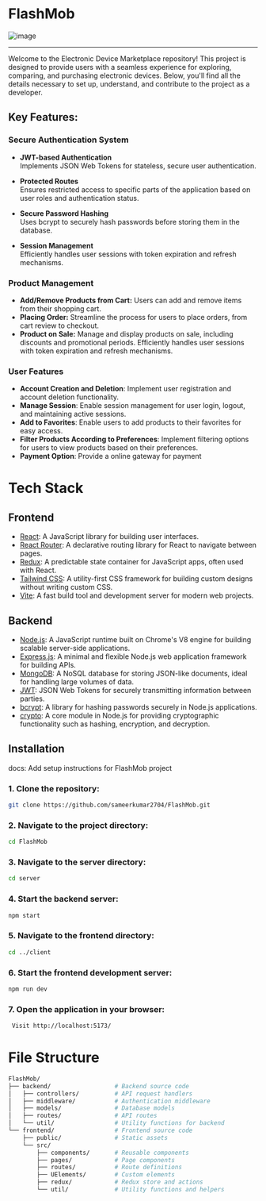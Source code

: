 
# FlashMob

![image](https://github.com/user-attachments/assets/92e902a9-2360-408d-ba36-d4fa1cb4b5bc)

---

Welcome to the Electronic Device Marketplace repository! This project is designed to provide users with a seamless experience for exploring, comparing, and purchasing electronic devices. Below, you'll find all the details necessary to set up, understand, and contribute to the project as a developer.

## Key Features:  

### Secure Authentication System 

- **JWT-based Authentication**  
  Implements JSON Web Tokens for stateless, secure user authentication.  

- **Protected Routes**  
  Ensures restricted access to specific parts of the application based on user roles and authentication status.  

- **Secure Password Hashing**  
  Uses bcrypt to securely hash passwords before storing them in the database.  

- **Session Management**  
  Efficiently handles user sessions with token expiration and refresh mechanisms. 

### Product Management

- **Add/Remove Products from Cart:** Users can add and remove items from their shopping cart.
- **Placing Order:** Streamline the process for users to place orders, from cart review to checkout.
- **Product on Sale:** Manage and display products on sale, including discounts and promotional periods.
  Efficiently handles user sessions with token expiration and refresh mechanisms. 
### User Features

- **Account Creation and Deletion**: Implement user registration and account deletion functionality.
- **Manage Session**: Enable session management for user login, logout, and maintaining active sessions.
- **Add to Favorites**: Enable users to add products to their favorites for easy access.
- **Filter Products According to Preferences**: Implement filtering options for users to view products based on their preferences.
- **Payment Option**: Provide a online gateway for payment
# Tech Stack
## Frontend
- [React](https://reactjs.org/): A JavaScript library for building user interfaces.
- [React Router](https://reactrouter.com/): A declarative routing library for React to navigate between pages.
- [Redux](https://redux.js.org/): A predictable state container for JavaScript apps, often used with React.
- [Tailwind CSS](https://tailwindcss.com/): A utility-first CSS framework for building custom designs without writing custom CSS.
- [Vite](https://vitejs.dev/): A fast build tool and development server for modern web projects.
## Backend
- [Node.js](https://nodejs.org/): A JavaScript runtime built on Chrome's V8 engine for building scalable server-side applications.
- [Express.js](https://expressjs.com/): A minimal and flexible Node.js web application framework for building APIs.
- [MongoDB](https://www.mongodb.com/): A NoSQL database for storing JSON-like documents, ideal for handling large volumes of data.
- [JWT](https://jwt.io/): JSON Web Tokens for securely transmitting information between parties.
- [bcrypt](https://www.npmjs.com/package/bcrypt): A library for hashing passwords securely in Node.js applications.
- [crypto](https://nodejs.org/api/crypto.html): A core module in Node.js for providing cryptographic functionality such as hashing, encryption, and decryption.

## Installation
docs: Add setup instructions for FlashMob project

### 1. Clone the repository:
```bash
git clone https://github.com/sameerkumar2704/FlashMob.git
```

### 2. Navigate to the project directory:
```bash
cd FlashMob
```

### 3. Navigate to the server directory:
```bash
cd server
```

### 4. Start the backend server:
```bash
npm start
```

### 5. Navigate to the frontend directory:
```bash
cd ../client
```

### 6. Start the frontend development server:
```bash
npm run dev
```

### 7. Open the application in your browser:
```bash
 Visit http://localhost:5173/
 ```

# File Structure
```bash
FlashMob/
├── backend/                  # Backend source code
│   ├── controllers/          # API request handlers
│   ├── middleware/           # Authentication middleware
│   ├── models/               # Database models
│   ├── routes/               # API routes
│   └── util/                 # Utility functions for backend
└── frontend/                 # Frontend source code
    ├── public/               # Static assets
    └── src/
        ├── components/       # Reusable components
        ├── pages/            # Page components
        ├── routes/           # Route definitions
        ├── UElements/        # Custom elements
        ├── redux/            # Redux store and actions
        └── util/             # Utility functions and helpers

```
